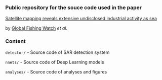 ### Public repository for the souce code used in the paper

[Satellite mapping reveals extensive undisclosed industrial activity as sea](http://#)

by [Global Fishing Watch](http://#) _et al_.

### Content

`detector/` - Source code of SAR detection system

`nnets/` - Source code of Deep Learning models

`analyses/` - Source code of analyses and figures
